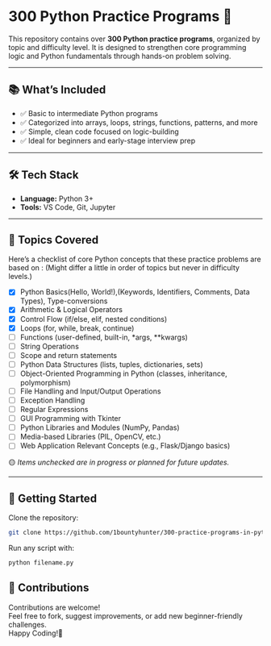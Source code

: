 # 300 Python Practice Programs 🐍

This repository contains over **300 Python practice programs**, organized by topic and difficulty level. It is designed to strengthen core programming logic and Python fundamentals through hands-on problem solving.

---

## 📚 What’s Included

- ✅ Basic to intermediate Python programs
- ✅ Categorized into arrays, loops, strings, functions, patterns, and more
- ✅ Simple, clean code focused on logic-building
- ✅ Ideal for beginners and early-stage interview prep

---

## 🛠 Tech Stack

- **Language:** Python 3+
- **Tools:** VS Code, Git, Jupyter

---

## 🧠 Topics Covered

Here’s a checklist of core Python concepts that these practice problems are based on :
(Might differ a little in order of topics but never in difficulty levels.)

- [x] Python Basics(Hello, World!),(Keywords, Identifiers, Comments, Data Types), Type-conversions
- [x] Arithmetic & Logical Operators
- [x] Control Flow (if/else, elif, nested conditions)
- [x] Loops (for, while, break, continue)
- [ ] Functions (user-defined, built-in, *args, **kwargs)
- [ ] String Operations
- [ ] Scope and return statements
- [ ] Python Data Structures (lists, tuples, dictionaries, sets)
- [ ] Object-Oriented Programming in Python (classes, inheritance, polymorphism)
- [ ] File Handling and Input/Output Operations
- [ ] Exception Handling
- [ ] Regular Expressions
- [ ] GUI Programming with Tkinter
- [ ] Python Libraries and Modules (NumPy, Pandas)
- [ ] Media-based Libraries (PIL, OpenCV, etc.)
- [ ] Web Application Relevant Concepts (e.g., Flask/Django basics)

🟡 *Items unchecked are in progress or planned for future updates.*

---

## 🚀 Getting Started

Clone the repository:
```bash
git clone https://github.com/1bountyhunter/300-practice-programs-in-python.git
```

Run any script with:
```bash
python filename.py
```

## 🤝 Contributions

Contributions are welcome!<br>
Feel free to fork, suggest improvements, or add new beginner-friendly challenges.<br>
Happy Coding!🧋<br>




